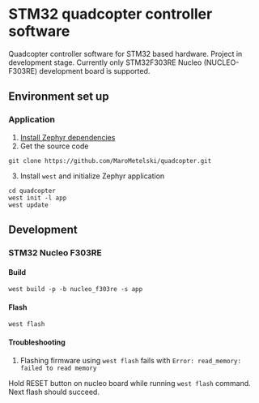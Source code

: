 # STM32 quadcopter controller software

Quadcopter controller software for STM32 based hardware.
Project in development stage.
Currently only STM32F303RE Nucleo (NUCLEO-F303RE) development board is supported.

## Environment set up

### Application

1. [Install Zephyr dependencies](https://docs.zephyrproject.org/latest/develop/getting_started/index.html#install-dependencies)
2. Get the source code
```
git clone https://github.com/MaroMetelski/quadcopter.git
```
3. Install `west` and initialize Zephyr application
```
cd quadcopter
west init -l app
west update
```

## Development

### STM32 Nucleo F303RE

#### Build

```
west build -p -b nucleo_f303re -s app
```

#### Flash

```
west flash
```

#### Troubleshooting

1. Flashing firmware using `west flash` fails with `Error: read_memory: failed to read memory`

Hold RESET button on nucleo board while running `west flash` command. Next flash should succeed.
